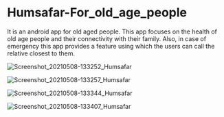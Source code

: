 # Humsafar-For_old_age_people
It is an android app for old aged people.
This app focuses on the health of old age people and their connectivity with their family.
Also, in case of emergency this app provides a feature using which the users can call the relative closest to them.

![Screenshot_20210508-133252_Humsafar](https://user-images.githubusercontent.com/42066791/117532123-90766200-b003-11eb-84d0-48db20703822.jpg)

![Screenshot_20210508-133257_Humsafar](https://user-images.githubusercontent.com/42066791/117532126-93715280-b003-11eb-8702-4e6d851f9ff1.jpg)

![Screenshot_20210508-133344_Humsafar](https://user-images.githubusercontent.com/42066791/117532129-979d7000-b003-11eb-87a9-1afd3ac4f907.jpg)

![Screenshot_20210508-133407_Humsafar](https://user-images.githubusercontent.com/42066791/117532133-9b30f700-b003-11eb-81c5-96532ae08137.jpg)
